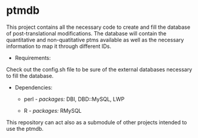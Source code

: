 ptmdb
=====

This project contains all the necessary code to create and fill the database of post-translational modifications. The database will contain the quantitative and non-quatitative ptms available as well as the necessary information to map it through different IDs.

* Requirements:

Check out the config.sh file to be sure of the external databases necessary to fill the database.

* Dependencies:

	* perl - *packages:* DBI, DBD::MySQL, LWP

	* R - *packages:* RMySQL

This repository can act also as a submodule of other projects intended to use the ptmdb.
